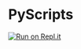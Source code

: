 # PyScripts

[![Run on Repl.it](https://repl.it/badge/github/akjprajapati/PyScripts)](https://repl.it/github/akjprajapati/PyScripts)


